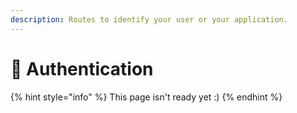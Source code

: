 ```yaml
---
description: Routes to identify your user or your application.
---
```


# 🔑 Authentication

{% hint style="info" %}
This page isn't ready yet :\)
{% endhint %}

